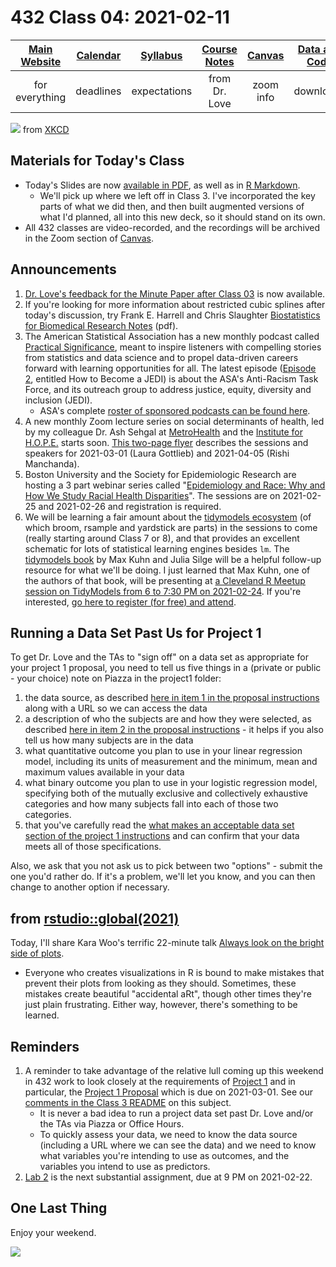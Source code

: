 # 432 Class 04: 2021-02-11

[Main Website](https://thomaselove.github.io/432/) | [Calendar](https://thomaselove.github.io/432/calendar.html) | [Syllabus](https://thomaselove.github.io/432-2021-syllabus/) | [Course Notes](https://thomaselove.github.io/432-notes/) | [Canvas](https://canvas.case.edu) | [Data and Code](https://github.com/THOMASELOVE/432-data) | [Sources](https://github.com/THOMASELOVE/432-2021/edit/master/references) | [Contact Us](https://thomaselove.github.io/432/contact.html)
:-----------: | :--------------: | :----------: | :---------: | :-------------: | :-----------: | :------------: | :-------------:
for everything | deadlines | expectations | from Dr. Love | zoom info | downloads | read/watch | need help?

![](https://imgs.xkcd.com/comics/hug_count.png) from [XKCD](https://xkcd.com/2419/)

## Materials for Today's Class

- Today's Slides are now [available in PDF](https://github.com/THOMASELOVE/432-2021/blob/master/classes/class04/432_2021_slides04.pdf), as well as in [R Markdown](https://github.com/THOMASELOVE/432-2021/blob/master/classes/class04/432_2021_slides04.Rmd).
    - We'll pick up where we left off in Class 3. I've incorporated the key parts of what we did then, and then built augmented versions of what I'd planned, all into this new deck, so it should stand on its own.
- All 432 classes are video-recorded, and the recordings will be archived in the Zoom section of [Canvas](https://canvas.case.edu).

## Announcements

1. [Dr. Love's feedback for the Minute Paper after Class 03](http://bit.ly/432-2021-min03-feedback) is now available.
2. If you're looking for more information about restricted cubic splines after today's discussion, try Frank E. Harrell and Chris Slaughter [Biostatistics for Biomedical Research Notes](http://hbiostat.org/doc/bbr.pdf) (pdf).
3. The American Statistical Association has a new monthly podcast called [Practical Significance](https://magazine.amstat.org/podcast-2), meant to inspire listeners with compelling stories from statistics and data science and to propel data-driven careers forward with learning opportunities for all. The latest episode ([Episode 2](https://magazine.amstat.org/podcast-2/), entitled How to Become a JEDI) is about the ASA's Anti-Racism Task Force, and its outreach group to address justice, equity, diversity and inclusion (JEDI).
    - ASA's complete [roster of sponsored podcasts can be found here](https://magazine.amstat.org/blog/2021/02/01/asa-sponsored-podcasts/).
4. A new monthly Zoom lecture series on social determinants of health, led by my colleague Dr. Ash Sehgal at [MetroHealth](https://www.metrohealth.org/) and the [Institute for H.O.P.E.](https://www.metrohealth.org/institute-for-hope) starts soon. [This two-page flyer](https://github.com/THOMASELOVE/432-2021/blob/master/classes/class04/figures/SDOH_Seminar_Series_2021_March_and_April.pdf) describes the sessions and speakers for 2021-03-01 (Laura Gottlieb) and 2021-04-05 (Rishi Manchanda).
5. Boston University and the Society for Epidemiologic Research are hosting a 3 part webinar series called  "[Epidemiology and Race: Why and How We Study Racial Health Disparities](https://www.bu.edu/sph/conversations/uncategorized/part-1-epidemiology-and-race-why-and-how-we-study-racial-health-disparities/)". The sessions are on 2021-02-25 and 2021-02-26 and registration is required.
6. We will be learning a fair amount about the [tidymodels ecosystem](https://www.tidymodels.org/) (of which broom, rsample and yardstick are parts) in the sessions to come (really starting around Class 7 or 8), and that provides an excellent schematic for lots of statistical learning engines besides `lm`. The [tidymodels book](https://www.tmwr.org/) by Max Kuhn and Julia Silge will be a helpful follow-up resource for what we'll be doing. I just learned that Max Kuhn, one of the authors of that book, will be presenting at [a Cleveland R Meetup session on TidyModels from 6 to 7:30 PM on 2021-02-24](https://www.meetup.com/Cleveland-UseR-Group/events/273725112/). If you're interested, [go here to register (for free) and attend](https://www.meetup.com/Cleveland-UseR-Group/events/273725112/).

## Running a Data Set Past Us for Project 1

To get Dr. Love and the TAs to "sign off" on a data set as appropriate for your project 1 proposal, you need to tell us five things in a (private or public - your choice) note on Piazza in the project1 folder:

1. the data source, as described [here in item 1 in the proposal instructions](https://github.com/THOMASELOVE/432-2021/blob/master/project1/01_project1_proposal.md#1-data-source) along with a URL so we can access the data
2. a description of who the subjects are and how they were selected, as described [here in item 2 in the proposal instructions](https://github.com/THOMASELOVE/432-2021/blob/master/project1/01_project1_proposal.md#2-the-subjects) - it helps if you also tell us how many subjects are in the data
3. what quantitative outcome you plan to use in your linear regression model, including its units of measurement and the minimum, mean and maximum values available in your data
4. what binary outcome you plan to use in your logistic regression model, specifying both of the mutually exclusive and collectively exhaustive categories and how many subjects fall into each of those two categories.
5. that you've carefully read the [what makes an acceptable data set section of the project 1 instructions](https://github.com/THOMASELOVE/432-2021/blob/master/project1/00_project1_general.md#3-what-makes-an-acceptable-data-set) and can confirm that your data meets all of those specifications.

Also, we ask that you not ask us to pick between two "options" - submit the one you'd rather do. If it's a problem, we'll let you know, and you can then change to another option if necessary.

## from [rstudio::global(2021)](https://rstudio.com/resources/rstudioglobal-2021) 

Today, I'll share Kara Woo's terrific 22-minute talk [Always look on the bright side of plots](https://rstudio.com/resources/rstudioglobal-2021/always-look-on-the-bright-side-of-plots/). 

- Everyone who creates visualizations in R is bound to make mistakes that prevent their plots from looking as they should. Sometimes, these mistakes create beautiful "accidental aRt", though other times they're just plain frustrating. Either way, however, there's something to be learned.

## Reminders

1. A reminder to take advantage of the relative lull coming up this weekend in 432 work to look closely at the requirements of [Project 1](https://github.com/THOMASELOVE/432-2021/tree/master/project1) and in particular, the [Project 1 Proposal](https://github.com/THOMASELOVE/432-2021/blob/master/project1/01_project1_proposal.md) which is due on 2021-03-01. See our [comments in the Class 3 README](https://github.com/THOMASELOVE/432-2021/tree/master/classes/class03) on this subject.
    - It is never a bad idea to run a project data set past Dr. Love and/or the TAs via Piazza or Office Hours. 
    - To quickly assess your data, we need to know the data source (including a URL where we can see the data) and we need to know what variables you're intending to use as outcomes, and the variables you intend to use as predictors.
2. [Lab 2](https://github.com/THOMASELOVE/432-2021/tree/master/labs/lab02) is the next substantial assignment, due at 9 PM on 2021-02-22.

## One Last Thing

Enjoy your weekend.

![](https://github.com/THOMASELOVE/432-2021/blob/master/classes/class04/figures/alejo_tw.png)
